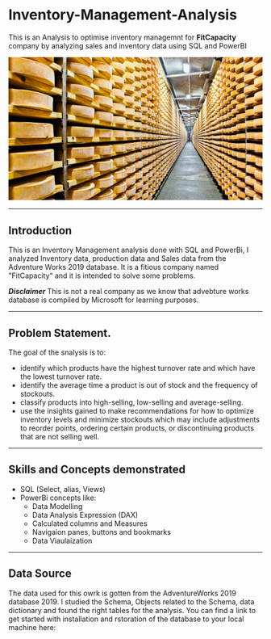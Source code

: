 
# Inventory-Management-Analysis
This is an Analysis to optimise inventory managemnt for **FitCapacity** company by analyzing sales and inventory data using SQL and PowerBI

![](Warehoursepic.jpg)

---

## Introduction
This is an Inventory Management analysis done with SQL and PowerBi, I analyzed Inventory data, production data and Sales data from the Adventure Works 2019 database. It is a fitious company named "FitCapacity" and it is intended to solve some problems.

**_Disclaimer_** This is not a real company as we know that advebture works database is compiled by Microsoft for learning purposes.


---
## Problem Statement.
The goal of the snalysis is to:
- identify which products have the highest turnover rate and which have the lowest turnover rate.
- identify the average time a product is out of stock and the frequency of stockouts.
- classify products into high-selling, low-selling and average-selling. 
- use the insights gained to make recommendations for how to optimize inventory levels and minimize stockouts which may include adjustments to reorder points, ordering certain products, or discontinuing products that are not selling well.
 ----
 
 ## Skills and Concepts demonstrated
 - SQL (Select, alias, Views)
 - PowerBi concepts like:
   - Data Modelling
   - Data Analysis Expression (DAX)
   - Calculated columns and Measures
   - Navigaion panes, buttons and bookmarks
   - Data Viaulaization
 ---
  
 ## Data Source
 The data used for this owrk is gotten from the AdventureWorks 2019 database 2019. I studied the Schema, Objects related to the Schema, data dictionary and found the right tables for the analysis. You can find a link to get started with installation and rstoration of the database to your local machine here: 
  


